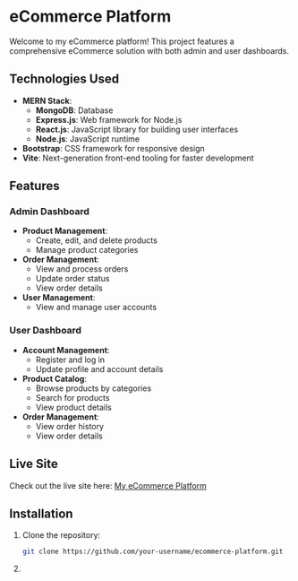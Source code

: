 # eCommerce Platform

Welcome to my eCommerce platform! This project features a comprehensive eCommerce solution with both admin and user dashboards.

## Technologies Used

- **MERN Stack**:
  - **MongoDB**: Database
  - **Express.js**: Web framework for Node.js
  - **React.js**: JavaScript library for building user interfaces
  - **Node.js**: JavaScript runtime
- **Bootstrap**: CSS framework for responsive design
- **Vite**: Next-generation front-end tooling for faster development

## Features

### Admin Dashboard

- **Product Management**:
  - Create, edit, and delete products
  - Manage product categories
- **Order Management**:
  - View and process orders
  - Update order status
  - View order details
- **User Management**:
  - View and manage user accounts


### User Dashboard

- **Account Management**:
  - Register and log in
  - Update profile and account details
- **Product Catalog**:
  - Browse products by categories
  - Search for products
  - View product details
- **Order Management**:
  - View order history
  - View order details

## Live Site

Check out the live site here: [My eCommerce Platform](https://eccomerce-platfom.onrender.com/)

## Installation

1. Clone the repository:
   ```bash
   git clone https://github.com/your-username/ecommerce-platform.git

2.
